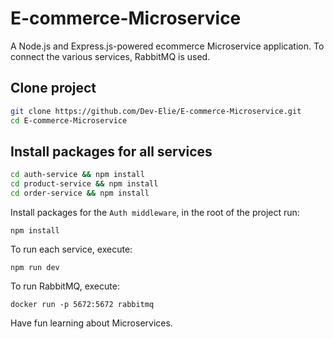 # E-commerce-Microservice
A Node.js and Express.js-powered ecommerce Microservice application. To connect the various services, RabbitMQ is used.

## Clone project

```bash
git clone https://github.com/Dev-Elie/E-commerce-Microservice.git
cd E-commerce-Microservice
```

## Install packages for all services
```bash
cd auth-service && npm install
cd product-service && npm install
cd order-service && npm install
```
Install packages for the `Auth middleware`, in the root of the project run:

`npm install`

To run each service, execute:

`npm run dev`

To run RabbitMQ, execute:

`docker run -p 5672:5672 rabbitmq`

Have fun learning about Microservices.
